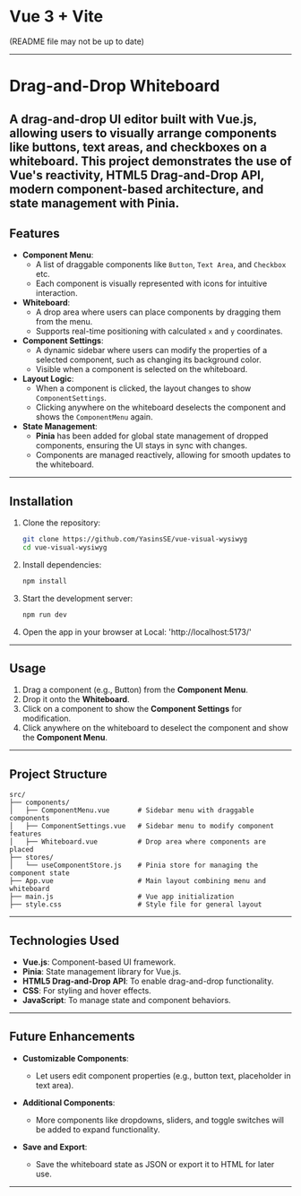 # Vue 3 + Vite
(README file may not be up to date)

---

# Drag-and-Drop Whiteboard

A **drag-and-drop UI editor** built with Vue.js, allowing users to visually arrange components like buttons, text areas, and checkboxes on a whiteboard. This project demonstrates the use of Vue's reactivity, HTML5 Drag-and-Drop API, modern component-based architecture, and state management with **Pinia**.
---

## Features

- **Component Menu**:
  - A list of draggable components like `Button`, `Text Area`, and `Checkbox` etc.
  - Each component is visually represented with icons for intuitive interaction.
- **Whiteboard**:
  - A drop area where users can place components by dragging them from the menu.
  - Supports real-time positioning with calculated `x` and `y` coordinates.
- **Component Settings**:
  - A dynamic sidebar where users can modify the properties of a selected component, such as changing its background color.
  - Visible when a component is selected on the whiteboard.
- **Layout Logic**:
  - When a component is clicked, the layout changes to show `ComponentSettings`.
  - Clicking anywhere on the whiteboard deselects the component and shows the `ComponentMenu` again.
- **State Management**:
  - **Pinia** has been added for global state management of dropped components, ensuring the UI stays in sync with changes.
  - Components are managed reactively, allowing for smooth updates to the whiteboard.

---

## Installation

1. Clone the repository:

   ```bash
   git clone https://github.com/YasinsSE/vue-visual-wysiwyg
   cd vue-visual-wysiwyg
   ```

2. Install dependencies:

   ```bash
   npm install
   ```

3. Start the development server:

   ```bash
   npm run dev
   ```

4. Open the app in your browser at Local: 'http://localhost:5173/'

---

## Usage

1. Drag a component (e.g., Button) from the **Component Menu**.
2. Drop it onto the **Whiteboard**.
3. Click on a component to show the **Component Settings** for modification.
4. Click anywhere on the whiteboard to deselect the component and show the **Component Menu**.

---

## Project Structure

```plaintext
src/
├── components/
│   ├── ComponentMenu.vue       # Sidebar menu with draggable components
│   ├── ComponentSettings.vue   # Sidebar menu to modify component features
│   ├── Whiteboard.vue          # Drop area where components are placed
├── stores/
│   └── useComponentStore.js    # Pinia store for managing the component state
├── App.vue                     # Main layout combining menu and whiteboard
├── main.js                     # Vue app initialization
├── style.css                   # Style file for general layout
```

---

## Technologies Used

- **Vue.js**: Component-based UI framework.
- **Pinia**: State management library for Vue.js.
- **HTML5 Drag-and-Drop API**: To enable drag-and-drop functionality.
- **CSS**: For styling and hover effects.
- **JavaScript**: To manage state and component behaviors.

---

## Future Enhancements

- **Customizable Components**:

  - Let users edit component properties (e.g., button text, placeholder in text area).

- **Additional Components**:

  - More components like dropdowns, sliders, and toggle switches will be added to expand functionality.

- **Save and Export**:
  - Save the whiteboard state as JSON or export it to HTML for later use.

---
